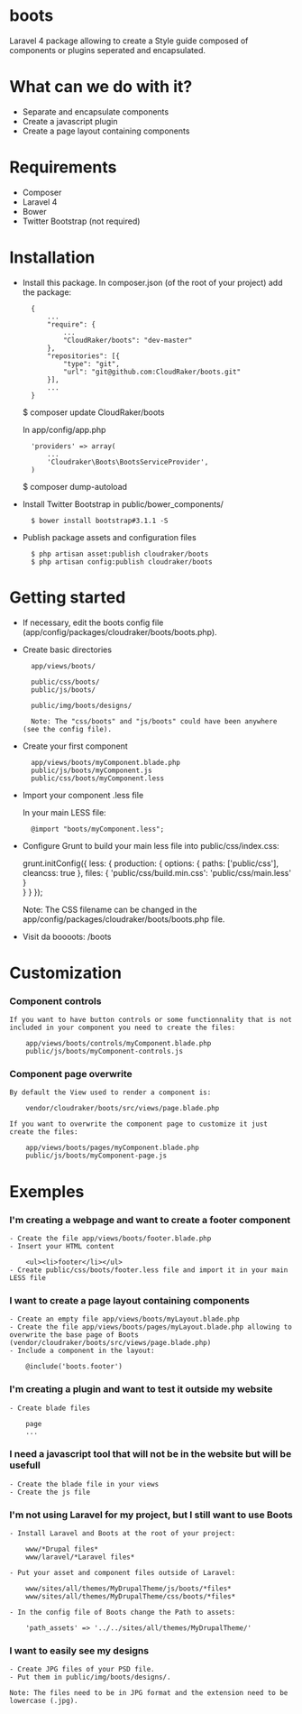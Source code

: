 boots
=====

Laravel 4 package allowing to create a Style guide composed of components or plugins seperated and encapsulated.

# What can we do with it?

- Separate and encapsulate components
- Create a javascript plugin
- Create a page layout containing components

# Requirements

- Composer
- Laravel 4
- Bower
- Twitter Bootstrap (not required)

# Installation

- Install this package. In composer.json (of the root of your project) add the package:

		{
			...
			"require": { 
				...
				"CloudRaker/boots": "dev-master"
			},
			"repositories": [{
				"type": "git",
				"url": "git@github.com:CloudRaker/boots.git"		
			}],
			...
		}

	$ composer update CloudRaker/boots

	In app/config/app.php

		'providers' => array(
			...
			'Cloudraker\Boots\BootsServiceProvider',
		)

	$ composer dump-autoload
	
- Install Twitter Bootstrap in public/bower_components/

		$ bower install bootstrap#3.1.1 -S

- Publish package assets and configuration files

		$ php artisan asset:publish cloudraker/boots
		$ php artisan config:publish cloudraker/boots

# Getting started

- If necessary, edit the boots config file (app/config/packages/cloudraker/boots/boots.php).

- Create basic directories

		app/views/boots/
		
		public/css/boots/
		public/js/boots/

		public/img/boots/designs/

		Note: The "css/boots" and "js/boots" could have been anywhere (see the config file).

- Create your first component

		app/views/boots/myComponent.blade.php
		public/js/boots/myComponent.js
		public/css/boots/myComponent.less

- Import your component .less file

	In your main LESS file:

		@import "boots/myComponent.less";

- Configure Grunt to build your main less file into	public/css/index.css:

	grunt.initConfig({
		less: {
			production: {
				options: {
					paths: ['public/css'],
					cleancss: true
				},
				files: {
					'public/css/build.min.css': 'public/css/main.less'
				}			
			}
		}
	});

	Note: The CSS filename can be changed in the app/config/packages/cloudraker/boots/boots.php file.

- Visit da boooots: /boots

# Customization

### Component controls

	If you want to have button controls or some functionnality that is not included in your component you need to create the files:

		app/views/boots/controls/myComponent.blade.php
		public/js/boots/myComponent-controls.js

### Component page overwrite

	By default the View used to render a component is:

		vendor/cloudraker/boots/src/views/page.blade.php

	If you want to overwrite the component page to customize it just create the files:

		app/views/boots/pages/myComponent.blade.php
		public/js/boots/myComponent-page.js

# Exemples

### I'm creating a webpage and want to create a footer component

	- Create the file app/views/boots/footer.blade.php
	- Insert your HTML content

		<ul><li>footer</li></ul>
	- Create public/css/boots/footer.less file and import it in your main LESS file

### I want to create a page layout containing components

	- Create an empty file app/views/boots/myLayout.blade.php
	- Create the file app/views/boots/pages/myLayout.blade.php allowing to overwrite the base page of Boots (vendor/cloudraker/boots/src/views/page.blade.php)
	- Include a component in the layout:

		@include('boots.footer')

### I'm creating a plugin and want to test it outside my website

	- Create blade files
	
		page
		...

### I need a javascript tool that will not be in the website but will be usefull

	- Create the blade file in your views
	- Create the js file

### I'm not using Laravel for my project, but I still want to use Boots

	- Install Laravel and Boots at the root of your project:

		www/*Drupal files*
		www/laravel/*Laravel files*

	- Put your asset and component files outside of Laravel:
		
		www/sites/all/themes/MyDrupalTheme/js/boots/*files*
		www/sites/all/themes/MyDrupalTheme/css/boots/*files*

	- In the config file of Boots change the Path to assets:

		'path_assets' => '../../sites/all/themes/MyDrupalTheme/'

### I want to easily see my designs

	- Create JPG files of your PSD file.
	- Put them in public/img/boots/designs/.
	
	Note: The files need to be in JPG format and the extension need to be lowercase (.jpg).
